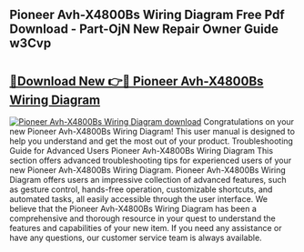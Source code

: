 ## Pioneer Avh-X4800Bs Wiring Diagram Free Pdf Download - Part-OjN New Repair Owner Guide w3Cvp

# <h2><a href="http://dfk2lg.blite.top/?on=Pioneer+Avh-X4800Bs+Wiring+Diagram">🔗Download New 👉🔴 Pioneer Avh-X4800Bs Wiring Diagram</a></h2>

[![Pioneer Avh-X4800Bs Wiring Diagram download](https://i.imgur.com/lujVjoI.png)](http://dfk2lg.blite.top/?on=Pioneer+Avh-X4800Bs+Wiring+Diagram)
Congratulations on your new Pioneer Avh-X4800Bs Wiring Diagram! This user manual is designed to help you understand and get the most out of your product. Troubleshooting Guide for Advanced Users Pioneer Avh-X4800Bs Wiring Diagram This section offers advanced troubleshooting tips for experienced users of your new Pioneer Avh-X4800Bs Wiring Diagram. Pioneer Avh-X4800Bs Wiring Diagram offers users an impressive collection of advanced features, such as gesture control, hands-free operation, customizable shortcuts, and automated tasks, all easily accessible through the user interface. We believe that the Pioneer Avh-X4800Bs Wiring Diagram has been a comprehensive and thorough resource in your quest to understand the features and capabilities of your new item. If you need any assistance or have any questions, our customer service team is always available.

